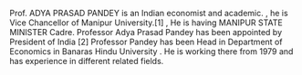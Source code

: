 Prof. ADYA PRASAD PANDEY is an Indian economist and academic. , he is Vice Chancellor of Manipur University.[1] , He is having MANIPUR STATE MINISTER Cadre. Professor Adya Prasad Pandey has been appointed by President of India [2] Professor Pandey has been Head in Department of Economics in Banaras Hindu University . He is working there from 1979 and has experience in different related fields.
